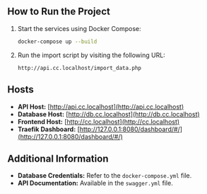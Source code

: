 
## How to Run the Project

1. Start the services using Docker Compose:
    ```bash
    docker-compose up --build
    ```

2. Run the import script by visiting the following URL:
    ```
    http://api.cc.localhost/import_data.php
    ```

## Hosts

- **API Host:** [http://api.cc.localhost](http://api.cc.localhost)
- **Database Host:** [http://db.cc.localhost](http://db.cc.localhost)
- **Frontend Host:** [http://cc.localhost](http://cc.localhost)
- **Traefik Dashboard:** [http://127.0.0.1:8080/dashboard/#/](http://127.0.0.1:8080/dashboard/#/)

## Additional Information

- **Database Credentials:** Refer to the `docker-compose.yml` file.
- **API Documentation:** Available in the `swagger.yml` file.

